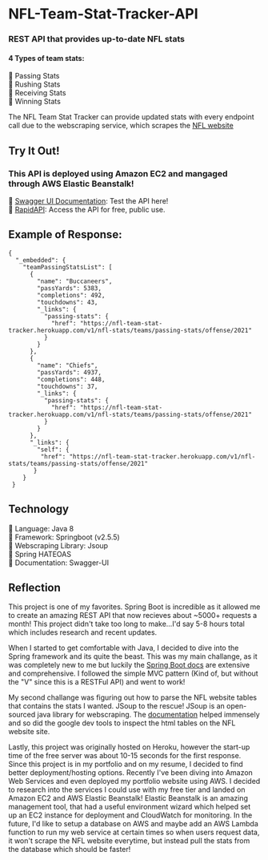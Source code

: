 # NFL-Team-Stat-Tracker-API

### REST API that provides up-to-date NFL stats

#### 4 Types of team stats:

:small_blue_diamond: Passing Stats<br/>
:small_blue_diamond: Rushing Stats<br/>
:small_blue_diamond: Receiving Stats<br/>
:small_blue_diamond: Winning Stats<br/>

The NFL Team Stat Tracker can provide updated stats with every endpoint call due to the webscraping service, which scrapes the [NFL website](https://www.nfl.com/)

## Try It Out!
### This API is deployed using Amazon EC2 and mangaged through AWS Elastic Beanstalk!
:small_blue_diamond: [Swagger UI Documentation](http://nflteamstatsapi-env.eba-ri96jifs.us-east-1.elasticbeanstalk.com/swagger-ui/): Test the API here! <br/>
:small_blue_diamond: [RapidAPI](https://rapidapi.com/DathanStoneDev/api/nfl-team-stats/): Access the API for free, public use. <br/>

## Example of Response:
```
{
  "_embedded": {
    "teamPassingStatsList": [
      {
        "name": "Buccaneers",
        "passYards": 5383,
        "completions": 492,
        "touchdowns": 43,
        "_links": {
          "passing-stats": {
            "href": "https://nfl-team-stat-tracker.herokuapp.com/v1/nfl-stats/teams/passing-stats/offense/2021"
          }
        }
      },
      {
        "name": "Chiefs",
        "passYards": 4937,
        "completions": 448,
        "touchdowns": 37,
        "_links": {
          "passing-stats": {
            "href": "https://nfl-team-stat-tracker.herokuapp.com/v1/nfl-stats/teams/passing-stats/offense/2021"
          }
        }
      },
      "_links": {
        "self": {
         "href": "https://nfl-team-stat-tracker.herokuapp.com/v1/nfl-stats/teams/passing-stats/offense/2021"
       }
    }
 }
```

## Technology
:small_blue_diamond: Language: Java 8 <br/>
:small_blue_diamond: Framework: Springboot (v2.5.5) <br/>
:small_blue_diamond: Webscraping Library: Jsoup <br/>
:small_blue_diamond: Spring HATEOAS <br/>
:small_blue_diamond: Documentation: Swagger-UI <br/>

## Reflection
This project is one of my favorites. Spring Boot is incredible as it allowed me to create an amazing REST API that now recieves about ~5000+ requests a month! This project didn't take too long to make...I'd say 5-8 hours total which includes research and recent updates. 

When I started to get comfortable with Java, I decided to dive into the Spring framework and its quite the beast. This was my main challange, as it was completely new to me but luckily the [Spring Boot docs](https://spring.io/projects/spring-boot#overview) are extensive and comprehensive. I followed the simple MVC pattern (Kind of, but without the "V" since this is a RESTFul API) and went to work! 

My second challange was figuring out how to parse the NFL website tables that contains the stats I wanted. JSoup to the rescue! JSoup is an open-sourced java library for webscraping. The [documentation](https://jsoup.org/) helped immensely and so did the google dev tools to inspect the html tables on the NFL website site.

Lastly, this project was originally hosted on Heroku, however the start-up time of the free server was about 10-15 seconds for the first response. Since this project is in my portfolio and on my resume, I decided to find better deployment/hosting options. Recently I've been diving into Amazon Web Services and even deployed my portfolio website using AWS. I decided to research into the services I could use with my free tier and landed on Amazon EC2 and AWS Elastic Beanstalk! Elastic Beanstalk is an amazing management tool, that had a useful environment wizard which helped set up an EC2 instance for deployment and CloudWatch for monitoring. In the future, I'd like to setup a database on AWS and maybe add an AWS Lambda function to run my web service at certain times so when users request data, it won't scrape the NFL website everytime, but instead pull the stats from the database which should be faster!
